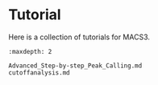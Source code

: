 # Tutorial

Here is a collection of tutorials for MACS3.

```{toctree}
:maxdepth: 2

Advanced_Step-by-step_Peak_Calling.md
cutoffanalysis.md
